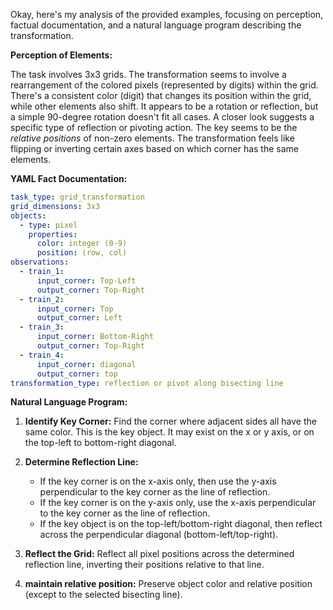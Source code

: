 Okay, here's my analysis of the provided examples, focusing on perception, factual documentation, and a natural language program describing the transformation.

**Perception of Elements:**

The task involves 3x3 grids. The transformation seems to involve a rearrangement of the colored pixels (represented by digits) within the grid. There's a consistent color (digit) that changes its position within the grid, while other elements also shift. It appears to be a rotation or reflection, but a simple 90-degree rotation doesn't fit all cases. A closer look suggests a specific type of reflection or pivoting action. The key seems to be the *relative positions* of non-zero elements. The transformation feels like flipping or inverting certain axes based on which corner has the same elements.

**YAML Fact Documentation:**


```yaml
task_type: grid_transformation
grid_dimensions: 3x3
objects:
  - type: pixel
    properties:
      color: integer (0-9)
      position: (row, col)
observations:
  - train_1:
      input_corner: Top-Left
      output_corner: Top-Right
  - train_2:
      input_corner: Top
      output_corner: Left
  - train_3:
      input_corner: Bottom-Right
      output_corner: Top-Right
  - train_4:
      input_corner: diagonal
      output_corner: top
transformation_type: reflection or pivot along bisecting line
```


**Natural Language Program:**

1.  **Identify Key Corner:** Find the corner where adjacent sides all have the same color. This is the key object. It may exist on the x or y axis, or on the top-left to bottom-right diagonal.

2.  **Determine Reflection Line:**
    *   If the key corner is on the x-axis only, then use the y-axis perpendicular to the key corner as the line of reflection.
    *   If the key corner is on the y-axis only, use the x-axis perpendicular to the key corner as the line of reflection.
    *   If the key object is on the top-left/bottom-right diagonal, then reflect across the perpendicular diagonal (bottom-left/top-right).

3.  **Reflect the Grid:** Reflect all pixel positions across the determined reflection line, inverting their positions relative to that line.

4.  **maintain relative position:** Preserve object color and relative position (except to the selected bisecting line).
